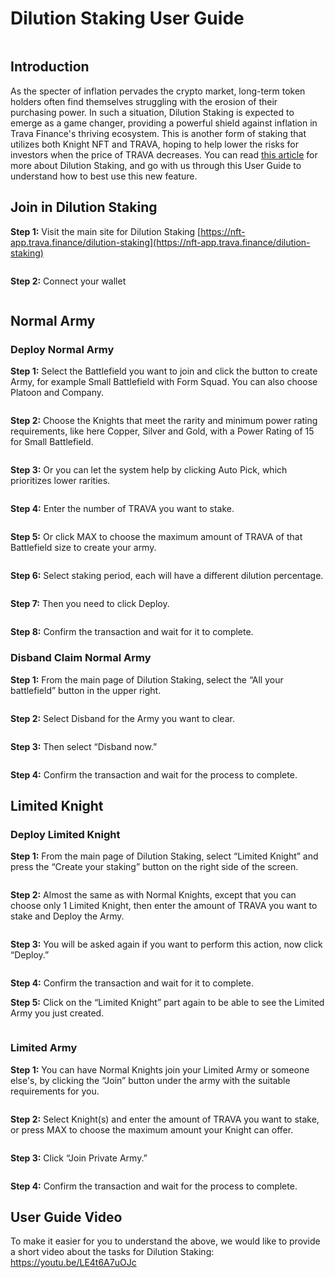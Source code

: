 # Dilution Staking User Guide

<figure><img src="https://lh4.googleusercontent.com/HP7rLXcLg6rY3XILwNOiLZWSqQ7yDyartZZyGtuYxjtU7OzBRDbznEJeH8CRusLDTzExTp5GMqNAlbW1J5ZMwDmEmJmeDaNRoFAs0OaNvl5w0DzyYlp5leFfgfpj83DDSiu9GkGvfaul_zOSRjReMj8" alt=""><figcaption></figcaption></figure>

## Introduction

As the specter of inflation pervades the crypto market, long-term token holders often find themselves struggling with the erosion of their purchasing power. In such a situation, Dilution Staking is expected to emerge as a game changer, providing a powerful shield against inflation in Trava Finance's thriving ecosystem. This is another form of staking that utilizes both Knight NFT and TRAVA, hoping to help lower the risks for investors when the price of TRAVA decreases. You can read [this article](https://blog.trava.finance/dilution-staking-a-shield-against-inflation-a07a7b100a03) for more about Dilution Staking, and go with us through this User Guide to understand how to best use this new feature.

## Join in Dilution Staking

**Step 1:** Visit the main site for Dilution Staking [https://nft-app.trava.finance/dilution-staking](https://nft-app.trava.finance/dilution-staking)

<figure><img src="https://lh5.googleusercontent.com/SQ0V_CKjhg_zZKZ_LggvqPRmsDY6oi-cT_4V-WtH6AX9aEnR5MP0SQ92JdTnllWKKAR-cNRzzZ9PYWwW0kUvfWd1dz08PU9Kk5ho74ockj94z4zGaGJQY1TfSH-ybrY6bMXNf-wlefS1MERm3E6VCpQ" alt=""><figcaption></figcaption></figure>

**Step 2:** Connect your wallet

<figure><img src="https://lh6.googleusercontent.com/iAydWr1yBuuYnllB4LwN4bSF7PiCC-A4xjwk8yeRi7ysuvZJO8MBtXlmCokrIddjGj7QsTmdiU23EklYVMUviAxK-zwQfnGdKwVop_Fe9o69QDep2wYpb4q6x26nrbNwDBn9pPtjF78MLQ-KRBtjGXo" alt=""><figcaption></figcaption></figure>

## Normal Army

### Deploy Normal Army

**Step 1:** Select the Battlefield you want to join and click the button to create Army, for example Small Battlefield with Form Squad. You can also choose Platoon and Company.

<figure><img src="https://lh6.googleusercontent.com/jEcg3wP1_T7js_-XafMmH3B10TXJI4EOshaYMGVngzZhk3tMHn1vRDhb85Rx1tZhTIE-RQeaISTU-6JX28j6SWXClwpOyRkRdfg42y72BaLOkCe9Iyzw2juM1_HebjXbyFP_pSXSrlJo7j8ZKZbZI5s" alt=""><figcaption></figcaption></figure>

**Step 2:** Choose the Knights that meet the rarity and minimum power rating requirements, like here Copper, Silver and Gold, with a Power Rating of 15 for Small Battlefield.

<figure><img src="https://lh3.googleusercontent.com/aCdF61ub5KPgAKdJncyuTKji7I3BDCL-OHh-PDuQRTcZzgdzt6ZEeuZiKWL9yV-KWU2X9yfrIKp9WLUUt1sM0S_-jDNdh0qsTszgRIKYEkW-IAOc6ae3miuLhyFpg4c2CllbvFbSNdQNFyADRQR4D6g" alt=""><figcaption></figcaption></figure>

**Step 3:** Or you can let the system help by clicking Auto Pick, which prioritizes lower rarities.

<figure><img src="https://lh6.googleusercontent.com/ht40cB02DyzAJS-urCkznAyQYt-wze_OwrHRnaMs0AFpF8YUavrvMQ1GyU6GA2UniA-K0-t4QVqUNw01Yj-iAFj5g-P26thlQ8XC13Zihe_DGBhxMbtszTeKa7PVYqxojzCqrBW2z2fQW6f60VyXLic" alt=""><figcaption></figcaption></figure>

**Step 4:** Enter the number of TRAVA you want to stake.

<figure><img src="https://lh4.googleusercontent.com/kEXGmHYioLc4YPET889kGFycHSdOVegXxfahTE4NII4IJQCzAhA8X_ubfQRGNsKpjMsnNeiRHGm3g9kHesx5xVuMnwsJiOZR302KxxTospMle_P0xHcLNRysf5i7r4uHlZUQ14iAV2J5qLstKM8HMTU" alt=""><figcaption></figcaption></figure>

**Step 5:** Or click MAX to choose the maximum amount of TRAVA of that Battlefield size to create your army.

<figure><img src="https://lh3.googleusercontent.com/09SHGQFMEHgthWcfs7hBF1AlTY8xXz7F6G_1u1IhNMlrGrYofu8KMqZFUf7lnPAUiJ_ZiAKmLE8syVVVw2xv_PjffdVYhA9oT_uOiQC2adSB3eeXxn8gbF9hpHGYFQx5mfFnc1I1K5Elz_EMvDkCmZ4" alt=""><figcaption></figcaption></figure>

**Step 6:** Select staking period, each will have a different dilution percentage.

<figure><img src="https://lh5.googleusercontent.com/EdCBeAxDtikVnIBR0B3Fw_ITaw6-T8pOYCAnvWhfQM6irBTAa72vVqtxrKwglH1zN6Yuq67z49jG3gPEqIFr52piQ2ZnARJC3j6cPcwOaa1nDuA8kP6IEBgr3_HmDgUn4nMeD5g1zfjQ7GW7bv7NmME" alt=""><figcaption></figcaption></figure>

**Step 7:** Then you need to click Deploy.

<figure><img src="https://lh5.googleusercontent.com/mQTss53M-6o8nmsBPhkwhFmTFKbO00D3RK9zf-fQW919_2rXW5GXa9eiRZCmO_vNTRwkBtmkVe-frdzXccONfPpHda_n9EQlYEgADV-bg8bJ1jX07i0uQ4imzH0_AkK9eMKmddv2WMF3H2m-FaSWsYc" alt=""><figcaption></figcaption></figure>

**Step 8:** Confirm the transaction and wait for it to complete.

### Disband Claim Normal Army

**Step 1:** From the main page of Dilution Staking, select the “All your battlefield” button in the upper right.

<figure><img src="https://lh3.googleusercontent.com/B2klm0d6WQZtGrLIvrJi-P0qKxX7ylpn8VMN1hwzRw0qMmBnGoemGnvhQPlUPD8q2lrKaODHm22zstYb5dE3bUQ_YyzUk48DUIztqG61tNLaWmNz1gOSgQ1C1Dw1_ILoNBdE13R4QR9W0_pwWSDoTTg" alt=""><figcaption></figcaption></figure>

**Step 2:** Select Disband for the Army you want to clear.

<figure><img src="https://lh6.googleusercontent.com/Kc7TMLclgnqvmvxOGTa0vBd1KCFPFxlLWt0f_1xY_jL-M50rN8TmgbPu9WUmlan1PQzK3en3buC3OHvGkt7CXyv7be_aqQhppwNOZO96yM21xO9FppnWAi83mj7kqGTdhrz1CWASOHcvkWDWyIYz6ks" alt=""><figcaption></figcaption></figure>

**Step 3:** Then select “Disband now.”

<figure><img src="https://lh3.googleusercontent.com/cHLn3RcmeRlcdsF-u9gtBIrc_8lOAsdc9RzPFbnyPkYCSQn4zH6K4O1CwF4aobCScGYIusKjVAIz_SG2_e6x8TyXQdYoVXXrKQddTNfr41OtbjfjhiqtgxW1Pnk_oaOWaFwK-NnmeQJaB5Th8pX2mn4" alt=""><figcaption></figcaption></figure>

**Step 4:** Confirm the transaction and wait for the process to complete.

## Limited Knight

### Deploy Limited Knight

**Step 1:** From the main page of Dilution Staking, select “Limited Knight” and press the “Create your staking” button on the right side of the screen.

<figure><img src="https://lh5.googleusercontent.com/iQHFwissC7cJZgUV6dZAvhw94pri1FQ4K5Ylu0O4L1i4IQtksxt-Hw9pYUcuTj7xZyzq8kMK3R_S6Qa7y2JHTosDAoTh6Ix8ARGQ8mj8h1xz2YqVxT1yMgH7c86CbGFstF8hgtIEYrbym3qpHMAfef4" alt=""><figcaption></figcaption></figure>

**Step 2:** Almost the same as with Normal Knights, except that you can choose only 1 Limited Knight, then enter the amount of TRAVA you want to stake and Deploy the Army.

<figure><img src="https://lh3.googleusercontent.com/vYT6QXEA94Z5aAySI6SqOhRmTat3a978u0W2AXmMlvlq44D09wYwhoQHHHCh5S6nuPyaEw2hbsD1SLNAhtiyChmVDNqrBGeXvlH9IuwfTy0jlv2loIe0vtB8feEHi8x3CQv9aTrd7GqnkmxBBxBZkg8" alt=""><figcaption></figcaption></figure>

**Step 3:** You will be asked again if you want to perform this action, now click “Deploy.”

<figure><img src="https://lh6.googleusercontent.com/hBSPltXnYsa3-em3Cekyyb_K11YgRiZB4t8H_HEzrZ-xIt2d8hZGHswW4wWz8d5-PIXwLvKaLla0jIK3kj35fwnYuW-qImCvuqLEXE0JHKpz2f0a-d-mpmp91-Tzsv36JX9rtZ8-_VkRBS-7BngSJJM" alt=""><figcaption></figcaption></figure>

**Step 4:** Confirm the transaction and wait for it to complete.

**Step 5:** Click on the “Limited Knight” part again to be able to see the Limited Army you just created.

<figure><img src="https://lh3.googleusercontent.com/_1w0PUEjpgp19Fn4esg2PeaF9o2tLHdXr3xCD6YBoWzXvcL03N76TpZuwhPEn6G4rB4bw2PWOm-CYRZCx_9t4ayHJskR0KMbqulJ-qGIDH9TfFUUkwkcBA74i4F1Abgoa3zZJ_ynEnP-kFsuf0y4x1U" alt=""><figcaption></figcaption></figure>

### Limited Army

**Step 1:** You can have Normal Knights join your Limited Army or someone else's, by clicking the “Join” button under the army with the suitable requirements for you.

<figure><img src="https://lh6.googleusercontent.com/TQJIL_mCHClkQHBBWNvUozZPQ_A5MQ9QSucyOtR0P36q2uYeIUVLbpgCl1v156BdPKd-90Ms0H_jbTYVi-_c86tZI-UQoRoIXXekukr9BzCv3HorldczUQ4LYoOJL1O4v80pkZqeHrC7nPvP17S34UQ" alt=""><figcaption></figcaption></figure>

**Step 2:** Select Knight(s) and enter the amount of TRAVA you want to stake, or press MAX to choose the maximum amount your Knight can offer.

<figure><img src="https://lh4.googleusercontent.com/tydBEHQmnXIMiwQfNsEYFny0Qbz6ISNOhKsrXGI3mU2Tc1gqk0zLyEzd1jrJ5Qjngti3foivzH-zpMo7OqrPZp3f7u7xGlw48m-rHEEYesMGmJrLWzSGp0-3KyheVh3clVUTpBWnZ-wYB-hNPSkJVUM" alt=""><figcaption></figcaption></figure>

**Step 3:** Click “Join Private Army.”

<figure><img src="https://lh3.googleusercontent.com/H6K7AWt7YxMgxGQGPCB8Jq7OUl8B3GCO9QRCkDSnS5FtwYCsOLYnAlY3A_YRalCi3JurHd_nWRMo3deanKyf0RZhK_s654qzeszlyA0co2f_ZtEVniLq_NtcgDXyUvQbgbaf4vuvoQE5lhGn5AK8s3A" alt=""><figcaption></figcaption></figure>

**Step 4:** Confirm the transaction and wait for the process to complete.

## User Guide Video

To make it easier for you to understand the above, we would like to provide a short video about the tasks for Dilution Staking: https://youtu.be/LE4t6A7uOJc
